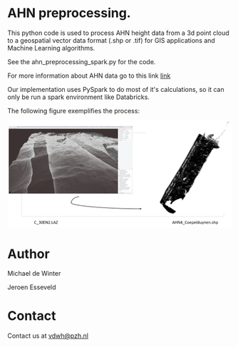 # AHN preprocessing. 
This python code is used to process AHN height data from a 3d point cloud to a geospatial vector data format (.shp or .tif) for GIS applications and Machine Learning algorithms.

See the ahn_preprocessing_spark.py for the code.

For more information about AHN data go to this link [link](https://www.ahn.nl/)

Our implementation uses PySpark to do most of it's calculations, so it can only be run a spark environment like Databricks.

The following figure exemplifies the process:

![Alt text](laz_to_shp.PNG?raw=true "Title")

	


# Author
Michael de Winter

Jeroen Esseveld

# Contact

Contact us at vdwh@pzh.nl

